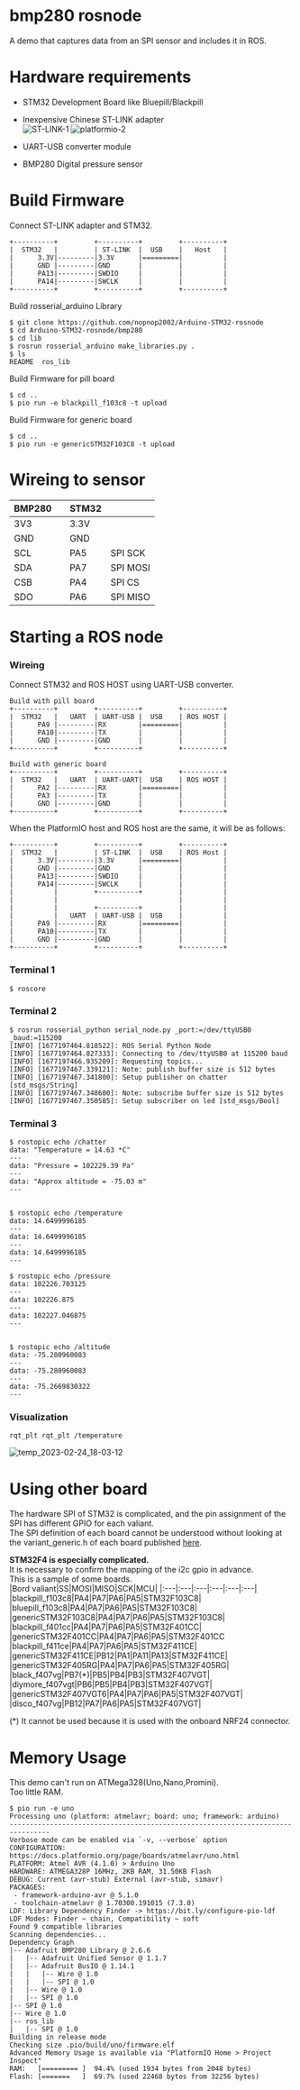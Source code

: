 # bmp280 rosnode
A demo that captures data from an SPI sensor and includes it in ROS.   



# Hardware requirements
- STM32 Development Board like Bluepill/Blackpill  

- Inexpensive Chinese ST-LINK adapter   
![ST-LINK-1](https://user-images.githubusercontent.com/6020549/221065783-33508ebe-2454-4033-92f8-34c00fe0eb80.JPG)
![platformio-2](https://user-images.githubusercontent.com/6020549/221065793-a32da243-946a-4cf4-9655-1347a229d6eb.JPG)

- UART-USB converter module   

- BMP280 Digital pressure sensor   


# Build Firmware
Connect ST-LINK adapter and STM32.
```
+----------+         +----------+         +----------+
|  STM32   |         | ST-LINK  |  USB    |   Host   |
|      3.3V|---------|3.3V      |=========|          |
|      GND |---------|GND       |         |          |
|      PA13|---------|SWDIO     |         |          |
|      PA14|---------|SWCLK     |         |          |
+----------+         +----------+         +----------+
```

Build rosserial_arduino Library
```
$ git clone https://github.com/nopnop2002/Arduino-STM32-rosnode
$ cd Arduino-STM32-rosnode/bmp280
$ cd lib
$ rosrun rosserial_arduino make_libraries.py .
$ ls
README  ros_lib
```


Build Firmware for pill board
```
$ cd ..
$ pio run -e blackpill_f103c8 -t upload
```

Build Firmware for generic board
```
$ cd ..
$ pio run -e genericSTM32F103C8 -t upload
```


# Wireing to sensor
|BMP280||STM32||
|:---|:---|:---|:---|
|3V3||3.3V||
|GND||GND||
|SCL||PA5|SPI SCK|
|SDA||PA7|SPI MOSI|
|CSB||PA4|SPI CS|
|SDO||PA6|SPI MISO|


# Starting a ROS node

### Wireing
Connect STM32 and ROS HOST using UART-USB converter.

```
Build with pill board
+----------+         +----------+         +----------+
|  STM32   |   UART  | UART-USB |  USB    | ROS HOST |
|      PA9 |---------|RX        |=========|          |
|      PA10|---------|TX        |         |          |
|      GND |---------|GND       |         |          |
+----------+         +----------+         +----------+

Build with generic board
+----------+         +----------+         +----------+
|  STM32   |   UART  | UART-UART|  USB    | ROS HOST |
|      PA2 |---------|RX        |=========|          |
|      PA3 |---------|TX        |         |          |
|      GND |---------|GND       |         |          |
+----------+         +----------+         +----------+
```

When the PlatformIO host and ROS host are the same, it will be as follows:
```
+----------+         +----------+         +----------+
|  STM32   |         | ST-LINK  |  USB    | ROS Host |
|      3.3V|---------|3.3V      |=========|          |
|      GND |---------|GND       |         |          |
|      PA13|---------|SWDIO     |         |          |
|      PA14|---------|SWCLK     |         |          |
|          |         +----------+         |          |
|          |                              |          |
|          |         +----------+         |          |
|          |   UART  | UART-USB |  USB    |          |
|      PA9 |---------|RX        |=========|          |
|      PA10|---------|TX        |         |          |
|      GND |---------|GND       |         |          |
+----------+         +----------+         +----------+
```

### Terminal 1
```
$ roscore
```

### Terminal 2
```
$ rosrun rosserial_python serial_node.py _port:=/dev/ttyUSB0 _baud:=115200
[INFO] [1677197464.818522]: ROS Serial Python Node
[INFO] [1677197464.827333]: Connecting to /dev/ttyUSB0 at 115200 baud
[INFO] [1677197466.935209]: Requesting topics...
[INFO] [1677197467.339121]: Note: publish buffer size is 512 bytes
[INFO] [1677197467.341800]: Setup publisher on chatter [std_msgs/String]
[INFO] [1677197467.348600]: Note: subscribe buffer size is 512 bytes
[INFO] [1677197467.350585]: Setup subscriber on led [std_msgs/Bool]
```

### Terminal 3
```
$ rostopic echo /chatter
data: "Temperature = 14.63 *C"
---
data: "Pressure = 102229.39 Pa"
---
data: "Approx altitude = -75.03 m"
---


$ rostopic echo /temperature
data: 14.6499996185
---
data: 14.6499996185
---
data: 14.6499996185
---

$ rostopic echo /pressure
data: 102226.703125
---
data: 102226.875
---
data: 102227.046875
---


$ rostopic echo /altitude
data: -75.280960083
---
data: -75.280960083
---
data: -75.2669830322
---
```

### Visualization
```
rqt_plt rqt_plt /temperature
```

![temp_2023-02-24_18-03-12](https://user-images.githubusercontent.com/6020549/221138164-22929878-2e08-4728-8d91-b9552490e441.png)


# Using other board
The hardware SPI of STM32 is complicated, and the pin assignment of the SPI has different GPIO for each valiant.   
The SPI definition of each board cannot be understood without looking at the variant_generic.h of each board published [here](https://github.com/stm32duino/Arduino_Core_STM32/tree/main/variants).   

__STM32F4 is especially complicated.__   
It is necessary to confirm the mapping of the i2c gpio in advance.   
This is a sample of some boards.   
|Bord valiant|SS|MOSI|MISO|SCK|MCU|
|:---|:---|:---|:---|:---|:---|
|blackpill_f103c8|PA4|PA7|PA6|PA5|STM32F103C8|
|bluepill_f103c8|PA4|PA7|PA6|PA5|STM32F103C8|
|genericSTM32F103C8|PA4|PA7|PA6|PA5|STM32F103C8|
|blackpill_f401cc|PA4|PA7|PA6|PA5|STM32F401CC|
|genericSTM32F401CC|PA4|PA7|PA6|PA5|STM32F401CC
|blackpill_f411ce|PA4|PA7|PA6|PA5|STM32F411CE|
|genericSTM32F411CE|PB12|PA1|PA11|PA13|STM32F411CE|
|genericSTM32F405RG|PA4|PA7|PA6|PA5|STM32F405RG|
|black_f407vg|PB7(*)|PB5|PB4|PB3|STM32F407VGT|
|diymore_f407vgt|PB6|PB5|PB4|PB3|STM32F407VGT|
|genericSTM32F407VGT6|PA4|PA7|PA6|PA5|STM32F407VGT|
|disco_f407vg|PB12|PA7|PA6|PA5|STM32F407VGT|

(*) It cannot be used because it is used with the onboard NRF24 connector.

# Memory Usage
This demo can't run on ATMega328(Uno,Nano,Promini).   
Too little RAM.
```
$ pio run -e uno
Processing uno (platform: atmelavr; board: uno; framework: arduino)
--------------------------------------------------------------------------------
Verbose mode can be enabled via `-v, --verbose` option
CONFIGURATION: https://docs.platformio.org/page/boards/atmelavr/uno.html
PLATFORM: Atmel AVR (4.1.0) > Arduino Uno
HARDWARE: ATMEGA328P 16MHz, 2KB RAM, 31.50KB Flash
DEBUG: Current (avr-stub) External (avr-stub, simavr)
PACKAGES:
 - framework-arduino-avr @ 5.1.0
 - toolchain-atmelavr @ 1.70300.191015 (7.3.0)
LDF: Library Dependency Finder -> https://bit.ly/configure-pio-ldf
LDF Modes: Finder ~ chain, Compatibility ~ soft
Found 9 compatible libraries
Scanning dependencies...
Dependency Graph
|-- Adafruit BMP280 Library @ 2.6.6
|   |-- Adafruit Unified Sensor @ 1.1.7
|   |-- Adafruit BusIO @ 1.14.1
|   |   |-- Wire @ 1.0
|   |   |-- SPI @ 1.0
|   |-- Wire @ 1.0
|   |-- SPI @ 1.0
|-- SPI @ 1.0
|-- Wire @ 1.0
|-- ros_lib
|   |-- SPI @ 1.0
Building in release mode
Checking size .pio/build/uno/firmware.elf
Advanced Memory Usage is available via "PlatformIO Home > Project Inspect"
RAM:   [========= ]  94.4% (used 1934 bytes from 2048 bytes)
Flash: [=======   ]  69.7% (used 22468 bytes from 32256 bytes)
```
